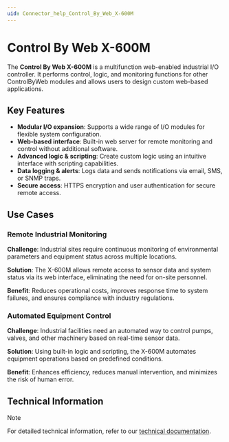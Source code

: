 ```yaml
---
uid: Connector_help_Control_By_Web_X-600M
---
```


# Control By Web X-600M

The **Control By Web X-600M** is a multifunction web-enabled industrial I/O controller. It performs control, logic, and monitoring functions for other ControlByWeb modules and allows users to design custom web-based applications.

## Key Features

- **Modular I/O expansion**: Supports a wide range of I/O modules for flexible system configuration.
- **Web-based interface**: Built-in web server for remote monitoring and control without additional software.
- **Advanced logic & scripting**: Create custom logic using an intuitive interface with scripting capabilities.
- **Data logging & alerts**: Logs data and sends notifications via email, SMS, or SNMP traps.
- **Secure access**: HTTPS encryption and user authentication for secure remote access.

## Use Cases

### Remote Industrial Monitoring

**Challenge**: Industrial sites require continuous monitoring of environmental parameters and equipment status across multiple locations.

**Solution**: The X-600M allows remote access to sensor data and system status via its web interface, eliminating the need for on-site personnel.

**Benefit**: Reduces operational costs, improves response time to system failures, and ensures compliance with industry regulations.

### Automated Equipment Control

**Challenge**: Industrial facilities need an automated way to control pumps, valves, and other machinery based on real-time sensor data.

**Solution**: Using built-in logic and scripting, the X-600M automates equipment operations based on predefined conditions.

**Benefit**: Enhances efficiency, reduces manual intervention, and minimizes the risk of human error.

## Technical Information

> [!NOTE]
> For detailed technical information, refer to our [technical documentation](xref:Connector_help_Control_By_Web_X-600M_Technical).
